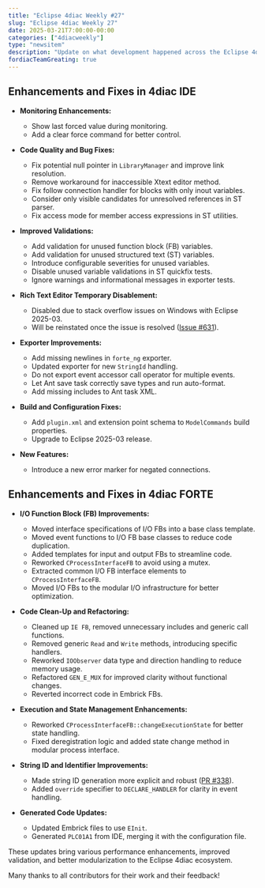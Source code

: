 ```yaml
---
title: "Eclipse 4diac Weekly #27"
slug: "Eclipse 4diac Weekly 27"
date: 2025-03-21T7:00:00-00:00
categories: ["4diacweekly"]
type: "newsitem"
description: "Update on what development happened across the Eclipse 4diac project in the week from March 14 to March 21, 2025."
fordiacTeamGreating: true
---
```



## Enhancements and Fixes in 4diac IDE

- **Monitoring Enhancements:**
  - Show last forced value during monitoring.
  - Add a clear force command for better control.

- **Code Quality and Bug Fixes:**
  - Fix potential null pointer in `LibraryManager` and improve link resolution.
  - Remove workaround for inaccessible Xtext editor method.
  - Fix follow connection handler for blocks with only inout variables.
  - Consider only visible candidates for unresolved references in ST parser.
  - Fix access mode for member access expressions in ST utilities.

- **Improved Validations:**
  - Add validation for unused function block (FB) variables.
  - Add validation for unused structured text (ST) variables.
  - Introduce configurable severities for unused variables.
  - Disable unused variable validations in ST quickfix tests.
  - Ignore warnings and informational messages in exporter tests.

- **Rich Text Editor Temporary Disablement:**
  - Disabled due to stack overflow issues on Windows with Eclipse 2025-03.
  - Will be reinstated once the issue is resolved ([Issue #631](https://github.com/EclipseNebula/nebula/issues/631)).

- **Exporter Improvements:**
  - Add missing newlines in `forte_ng` exporter.
  - Updated exporter for new `StringId` handling.
  - Do not export event accessor call operator for multiple events.
  - Let Ant save task correctly save types and run auto-format.
  - Add missing includes to Ant task XML.

- **Build and Configuration Fixes:**
  - Add `plugin.xml` and extension point schema to `ModelCommands` build properties.
  - Upgrade to Eclipse 2025-03 release.

- **New Features:**
  - Introduce a new error marker for negated connections.



## Enhancements and Fixes in 4diac FORTE

- **I/O Function Block (FB) Improvements:**
  - Moved interface specifications of I/O FBs into a base class template.
  - Moved event functions to I/O FB base classes to reduce code duplication.
  - Added templates for input and output FBs to streamline code.
  - Reworked `CProcessInterfaceFB` to avoid using a mutex.
  - Extracted common I/O FB interface elements to `CProcessInterfaceFB`.
  - Moved I/O FBs to the modular I/O infrastructure for better optimization.

- **Code Clean-Up and Refactoring:**
  - Cleaned up `IE FB`, removed unnecessary includes and generic call functions.
  - Removed generic `Read` and `Write` methods, introducing specific handlers.
  - Reworked `IOObserver` data type and direction handling to reduce memory usage.
  - Refactored `GEN_E_MUX` for improved clarity without functional changes.
  - Reverted incorrect code in Embrick FBs.

- **Execution and State Management Enhancements:**
  - Reworked `CProcessInterfaceFB::changeExecutionState` for better state handling.
  - Fixed deregistration logic and added state change method in modular process interface.

- **String ID and Identifier Improvements:**
  - Made string ID generation more explicit and robust ([PR #338](https://github.com/eclipse-4diac/4diac-forte/pull/338)).
  - Added `override` specifier to `DECLARE_HANDLER` for clarity in event handling.

- **Generated Code Updates:**
  - Updated Embrick files to use `EInit`.
  - Generated `PLC01A1` from IDE, merging it with the configuration file.

These updates bring various performance enhancements, improved validation, and better modularization to the Eclipse 4diac ecosystem.





Many thanks to all contributors for their work and their feedback!
